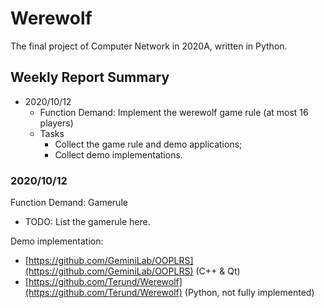 # Werewolf

The final project of Computer Network in 2020A, written in Python.

## Weekly Report Summary

* 2020/10/12
  * Function Demand: Implement the werewolf game rule (at most 16 players)
  * Tasks
    * Collect the game rule and demo applications;
    * Collect demo implementations.

### 2020/10/12

Function Demand: Gamerule

* TODO: List the gamerule here.

Demo implementation:

* [https://github.com/GeminiLab/OOPLRS](https://github.com/GeminiLab/OOPLRS) (C++ & Qt)
* [https://github.com/Terund/Werewolf](https://github.com/Terund/Werewolf) (Python, not fully implemented)
